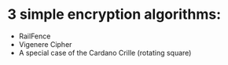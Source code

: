 # 3 simple encryption algorithms:

  - RailFence
  - Vigenere Cipher
  - A special case of the Cardano Crille (rotating square)
